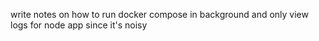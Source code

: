 write notes on how to run docker compose in background and only view logs for node app since it's noisy
